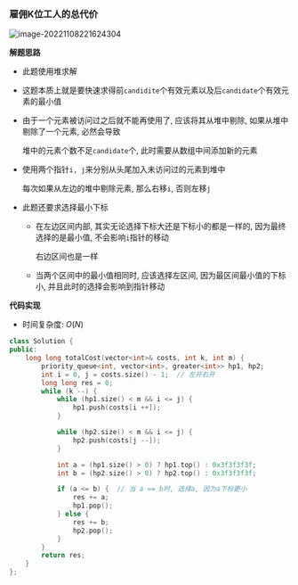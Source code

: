 ### 雇佣K位工人的总代价

![image-20221108221624304](http://www.cdn.liver0377.xyz/typora/202211082224170.png)



**解题思路**

- 此题使用堆求解

- 这题本质上就是要快速求得前`candidite`个有效元素以及后`candidate`个有效元素的最小值

- 由于一个元素被访问过之后就不能再使用了, 应该将其从堆中剔除, 如果从堆中剔除了一个元素, 必然会导致

  堆中的元素个数不足`candidate`个, 此时需要从数组中间添加新的元素

- 使用两个指针`i, j`来分别从头尾加入未访问过的元素到堆中

  每次如果从左边的堆中剔除元素, 那么右移`i`, 否则左移`j`

- 此题还要求选择最小下标

  - 在左边区间内部, 其实无论选择下标大还是下标小的都是一样的, 因为最终选择的是最小值, 不会影响`i`指针的移动

    右边区间也是一样

  - 当两个区间中的最小值相同时, 应该选择左区间, 因为最区间最小值的下标小, 并且此时的选择会影响到指针移动





**代码实现**

- 时间复杂度: $O(N)$

```cc
class Solution {
public:
    long long totalCost(vector<int>& costs, int k, int m) {
        priority_queue<int, vector<int>, greater<int>> hp1, hp2;
        int i = 0, j = costs.size() - 1;  // 左开右开
        long long res = 0;
        while (k --) {
            while (hp1.size() < m && i <= j) {
                hp1.push(costs[i ++]);
            }

            while (hp2.size() < m && i <= j) {
                hp2.push(costs[j --]);
            }

            int a = (hp1.size() > 0) ? hp1.top() : 0x3f3f3f3f;
            int b = (hp2.size() > 0) ? hp2.top() : 0x3f3f3f3f;

            if (a <= b) {  // 当 a == b时, 选择a, 因为a下标更小
                res += a;
                hp1.pop();
            } else {
                res += b;
                hp2.pop();
            }
        }
        return res;
    }
};
```

